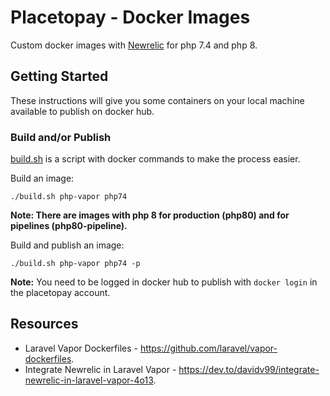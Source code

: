 # Placetopay - Docker Images

Custom docker images with [Newrelic](https://newrelic.com/) for php 7.4 and php 8.

## Getting Started 

These instructions will give you some containers on your local machine available to publish on docker hub.

### Build and/or Publish

[build.sh](build.sh) is a script with docker commands to make the process easier.

Build an image:

```
./build.sh php-vapor php74
```

__Note: There are images with php 8 for production (php80) and for pipelines (php80-pipeline).__

Build and publish an image:

```
./build.sh php-vapor php74 -p
```

__Note:__ You need to be logged in docker hub to publish with `docker login` in the placetopay account.

## Resources

- Laravel Vapor Dockerfiles - https://github.com/laravel/vapor-dockerfiles.
- Integrate Newrelic in Laravel Vapor - https://dev.to/davidv99/integrate-newrelic-in-laravel-vapor-4o13.
